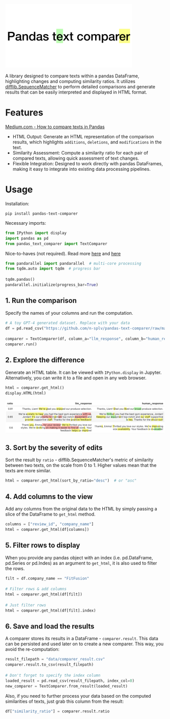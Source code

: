 <picture>
  <source media="(prefers-color-scheme: dark)" srcset="docs/images/logo.dark.png" width="400">
  <source media="(prefers-color-scheme: light)" srcset="docs/images/logo.light.png" width="400">
  <img alt="logo" src="https://github.com/n-splv/pandas-text-comparer/raw/main/docs/images/logo.light.png" width="400">
</picture>

A library designed to compare texts within a pandas DataFrame, highlighting 
changes and computing similarity ratios. It utilizes [difflib.SequenceMatcher](https://docs.python.org/3/library/difflib.html) to 
perform detailed comparisons and generate results that can be easily interpreted
and displayed in HTML format.

# Features
[Medium.com - How to compare texts in Pandas](https://medium.com/@n_splv/6ee832629145?source=readme)
- HTML Output: Generate an HTML representation of the comparison results, which highlights `additions`, `deletions`, and `modifications` in the text.
- Similarity Assessment: Compute a similarity ratio for each pair of compared texts, allowing quick assessment of text changes.
- Flexible Integration: Designed to work directly with pandas DataFrames, making it easy to integrate into existing data processing pipelines.

# Usage
Installation:
```
pip install pandas-text-comparer
```
Necessary imports:
```python
from IPython import display
import pandas as pd
from pandas_text_comparer import TextComparer
```
Nice-to-haves (not required). Read more [here](https://github.com/nalepae/pandarallel) and [here](https://github.com/tqdm/tqdm)
```python
from pandarallel import pandarallel  # multi-core processing
from tqdm.auto import tqdm  # progress bar

tqdm.pandas()
pandarallel.initialize(progress_bar=True)
```
## 1. Run the comparison
Specify the names of your columns and run the computation.
```python
# A toy GPT-4 generated dataset. Replace with your data
df = pd.read_csv("https://github.com/n-splv/pandas-text-comparer/raw/main/data/demo/review-responses.csv.gz")

comparer = TextComparer(df, column_a="llm_response", column_b="human_response")
comparer.run()
```

## 2. Explore the difference
Generate an HTML table. It can be viewed with `IPython.display` in Jupyter. 
Alternatively, you can write it to a file and open in any web browser.  
```python
html = comparer.get_html()
display.HTML(html)
```
<img alt="html-table-example" src="https://github.com/n-splv/pandas-text-comparer/raw/main/docs/images/html-table-example.png">

## 3. Sort by the severity of edits
Sort the result by `ratio` - difflib.SequenceMatcher's metric of similarity between two texts, on the scale from 0 to 1. Higher values mean
that the texts are more similar.
```python
html = comparer.get_html(sort_by_ratio="desc")  # or "asc"
```

## 4. Add columns to the view
Add any columns from the original data to the HTML by simply passing a slice of
the DataFrame to `get_html` method.
```python
columns = ["review_id", "company_name"]
html = comparer.get_html(df[columns])
```
## 5. Filter rows to display
When you provide any pandas object with an index (i.e. pd.DataFrame, pd.Series or pd.Indes) as an argument to `get_html`, 
it is also used to filter the rows. 
```python
filt = df.company_name == "FitFusion"

# Filter rows & add columns
html = comparer.get_html(df[filt])

# Just filter rows
html = comparer.get_html(df[filt].index)
```

## 6. Save and load the results
A comparer stores its results in a DataFrame - `comparer.result`. This data can be persisted and used later on to create
a new comparer. This way, you avoid the re-computation:
```python
result_filepath = "data/comparer_result.csv"
comparer.result.to_csv(result_filepath)

# Don't forget to specify the index column
loaded_result = pd.read_csv(result_filepath, index_col=0)
new_comparer = TextComparer.from_result(loaded_result)
```
Also, if you need to further process your data based on the computed similarities of texts, just grab this column from the result:
```python
df["similarity_ratio"] = comparer.result.ratio
```
